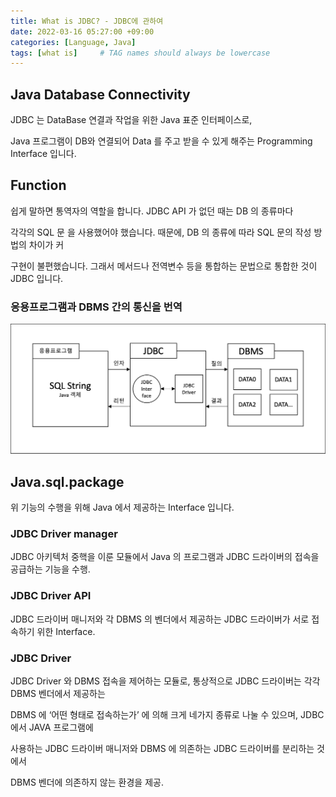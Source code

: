 ```yaml
---
title: What is JDBC? - JDBC에 관하여
date: 2022-03-16 05:27:00 +09:00
categories: [Language, Java]
tags: [what is]     # TAG names should always be lowercase
---
```


## Java Database Connectivity

JDBC 는 DataBase 연결과 작업을 위한 Java 표준 인터페이스로, 

Java 프로그램이 DB와 연결되어 Data 를 주고 받을 수 있게 해주는 Programming Interface 입니다.

## Function

쉽게 말하면 통역자의 역할을 합니다. JDBC API 가 없던 때는 DB 의 종류마다 

각각의 SQL 문 을 사용했어야 했습니다. 때문에, DB 의 종류에 따라 SQL 문의 작성 방법의 차이가 커

구현이 불편했습니다. 그래서 메서드나 전역변수 등을 통합하는 문법으로 통합한 것이 JDBC 입니다. 

### 응용프로그램과 DBMS 간의 통신을 번역

![Screen Shot 2022-03-18 at 3.40.41 PM.png](/Post_img/Language/Java/Screen_Shot_2022-03-18_at_3.40.41_PM.png)

## Java.sql.package

위 기능의 수행을 위해 Java 에서 제공하는 Interface 입니다.

### JDBC Driver manager

JDBC 아키텍처 중핵을 이룬 모듈에서 Java 의 프로그램과 JDBC 드라이버의 접속을 공급하는 기능을 수행.

### JDBC Driver API

JDBC 드라이버 매니저와 각 DBMS 의 벤더에서 제공하는 JDBC 드라이버가 서로 접속하기 위한 Interface.

### JDBC Driver

JDBC Driver 와 DBMS 접속을 제어하는 모듈로, 통상적으로 JDBC 드라이버는 각각 DBMS 벤더에서 제공하는

DBMS 에 ‘어떤 형태로 접속하는가’ 에 의해 크게 네가지 종류로 나눌 수 있으며, JDBC 에서 JAVA 프로그램에

사용하는 JDBC 드라이버 매니저와 DBMS 에 의존하는 JDBC 드라이버를 분리하는 것에서 

DBMS 벤더에 의존하지 않는 환경을 제공.